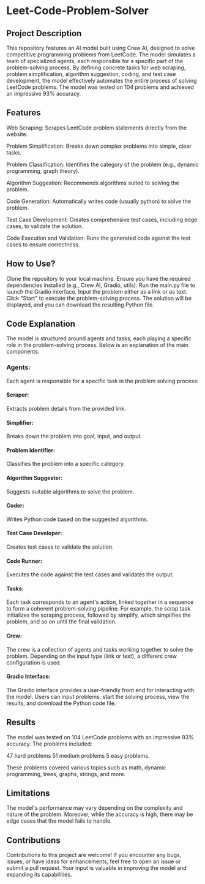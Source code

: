 # Leet-Code-Problem-Solver
## Project Description
This repository features an AI model built using Crew AI, designed to solve competitive programming problems from LeetCode. The model simulates a team of specialized agents, each responsible for a specific part of the problem-solving process. By defining concrete tasks for web scraping, problem simplification, algorithm suggestion, coding, and test case development, the model effectively automates the entire process of solving LeetCode problems. The model was tested on 104 problems and achieved an impressive 93% accuracy.

## Features
Web Scraping: Scrapes LeetCode problem statements directly from the website.

Problem Simplification: Breaks down complex problems into simple, clear tasks.

Problem Classification: Identifies the category of the problem (e.g., dynamic programming, graph theory).

Algorithm Suggestion: Recommends algorithms suited to solving the problem.

Code Generation: Automatically writes code (usually python) to solve the problem.

Test Case Development: Creates comprehensive test cases, including edge cases, to validate the solution.

Code Execution and Validation: Runs the generated code against the test cases to ensure correctness.

## How to Use?
Clone the repository to your local machine.
Ensure you have the required dependencies installed (e.g., Crew AI, Gradio, utils).
Run the main.py file to launch the Gradio interface.
Input the problem either as a link or as text.
Click "Start" to execute the problem-solving process.
The solution will be displayed, and you can download the resulting Python file.

## Code Explanation
The model is structured around agents and tasks, each playing a specific role in the problem-solving process. Below is an explanation of the main components:

### Agents:
Each agent is responsible for a specific task in the problem solving process:

#### Scraper: 
Extracts problem details from the provided link.

#### Simplifier:
Breaks down the problem into goal, input, and output.

#### Problem Identifier: 
Classifies the problem into a specific category.

#### Algorithm Suggester: 
Suggests suitable algorithms to solve the problem.

#### Coder:
Writes Python code based on the suggested algorithms.

#### Test Case Developer: 
Creates test cases to validate the solution.

#### Code Runner: 
Executes the code against the test cases and validates the output.

#### Tasks: 
Each task corresponds to an agent's action, linked together in a sequence to form a coherent problem-solving pipeline. For example, the scrap task initializes the scraping process, followed by simplify, which simplifies the problem, and so on until the final validation.

#### Crew: 
The crew is a collection of agents and tasks working together to solve the problem. Depending on the input type (link or text), a different crew configuration is used.

#### Gradio Interface: 
The Gradio interface provides a user-friendly front end for interacting with the model. Users can input problems, start the solving process, view the results, and download the Python code file.

## Results
The model was tested on 104 LeetCode problems with an impressive 93% accuracy. The problems included:

47 hard problems
51 medium problems
5 easy problems. 

These problems covered various topics such as math, dynamic programming, trees, graphs, strings, and more.

## Limitations
The model's performance may vary depending on the complexity and nature of the problem. Moreover, while the accuracy is high, there may be edge cases that the model fails to handle.

## Contributions
Contributions to this project are welcome! If you encounter any bugs, issues, or have ideas for enhancements, feel free to open an issue or submit a pull request. Your input is valuable in improving the model and expanding its capabilities.
